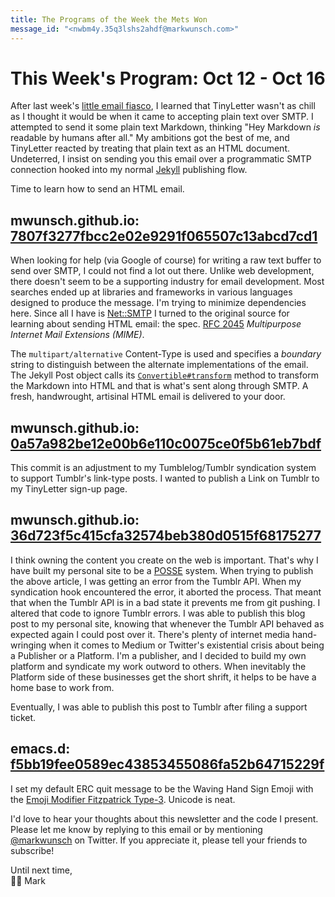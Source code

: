 ```yaml
---
title: The Programs of the Week the Mets Won
message_id: "<nwbm4y.35q3lshs2ahdf@markwunsch.com>"
---
```


This Week's Program: Oct 12 - Oct 16
====================================

After last week's [little email fiasco][last-week], I learned that
TinyLetter wasn't as chill as I thought it would be when it came to
accepting plain text over SMTP. I attempted to send it some plain
text Markdown, thinking "Hey Markdown *is* readable by humans
after all." My ambitions got the best of me, and TinyLetter reacted by
treating that plain text as an HTML document. Undeterred, I insist on
sending you this email over a programmatic SMTP connection hooked into
my normal [Jekyll][jekyll] publishing flow.

Time to learn how to send an HTML email.

## mwunsch.github.io: [7807f3277fbcc2e02e9291f065507c13abcd7cd1][tinyletter-html]

When looking for help (via Google of course) for writing a raw text
buffer to send over SMTP, I could not find a lot out
there. Unlike web development, there doesn't seem to be a supporting
industry for email development. Most searches ended up at libraries
and frameworks in various languages designed to produce the
message. I'm trying to minimize dependencies here. Since all I
have is
[Net::SMTP](http://ruby-doc.org/stdlib-2.2.3/libdoc/net/smtp/rdoc/Net/SMTP.html)
I turned to the original source for
learning about sending HTML email: the spec. [RFC 2045][rfc2045]
*Multipurpose Internet Mail Extensions (MIME)*.

The `multipart/alternative` Content-Type is used and specifies a
*boundary* string to distinguish between the alternate implementations
of the email. The Jekyll Post object calls its
[`Convertible#transform`][jekyll_transform] method to transform the
Markdown into HTML and that is what's sent along through SMTP. A
fresh, handwrought, artisinal HTML email is delivered to your door.

## mwunsch.github.io: [0a57a982be12e00b6e110c0075ce0f5b61eb7bdf][tumblr-link]

This commit is an adjustment to my Tumblelog/Tumblr syndication system
to support Tumblr's link-type posts. I wanted to publish a Link on
Tumblr to my TinyLetter sign-up page.

## mwunsch.github.io: [36d723f5c415cfa32574beb380d0515f68175277][ignore-tumblr-errors]

I think owning the content you create on the web is important. That's
why I have built my personal site to be a
[POSSE](https://indiewebcamp.com/POSSE) system. When trying to publish
the above article, I was getting an error from the Tumblr API. When
my syndication hook encountered the error, it aborted the
process. That meant that when the Tumblr API is in a bad state it
prevents me from git pushing. I altered that code to ignore Tumblr
errors. I was able to publish this blog post to my personal site,
knowing that whenever the Tumblr API behaved as expected again I could
post over it. There's plenty of internet media hand-wringing
when it comes to Medium or Twitter's existential crisis about being a Publisher
or a Platform. I'm a publisher, and I decided to build my own platform
and syndicate my work outword to others. When inevitably
the Platform side of these businesses get the short shrift, it helps
to be have a home base to work from.

Eventually, I was able to publish this post to Tumblr after filing a
support ticket.

## emacs.d: [f5bb19fee0589ec43853455086fa52b64715229f][erc-bye]

I set my default ERC quit message to be the Waving Hand Sign Emoji
with the
[Emoji Modifier Fitzpatrick Type-3](http://www.unicode.org/reports/tr51/#Diversity). Unicode
is neat.

I'd love to hear your thoughts about this newsletter and the code I
present. Please let me know by replying to this email or by mentioning
[@markwunsch](https://twitter.com/markwunsch) on Twitter. If you
appreciate it, please tell your friends to subscribe!

Until next time,<br />👋🏼 Mark

[last-week]: http://tinyletter.com/wunsch/letters/the-sophomore-slump-week-following-up

[jekyll]: http://jekyllrb.com/

[tinyletter-html]: https://github.com/mwunsch/mwunsch.github.io/commit/7807f3277fbcc2e02e9291f065507c13abcd7cd1

[rfc2045]: https://tools.ietf.org/html/rfc2045

[jekyll_transform]: https://github.com/jekyll/jekyll/blob/v2.4.0/lib/jekyll/convertible.rb#L61-L74

[tumblr-link]: https://github.com/mwunsch/mwunsch.github.io/commit/0a57a982be12e00b6e110c0075ce0f5b61eb7bdf

[ignore-tumblr-errors]: https://github.com/mwunsch/mwunsch.github.io/commit/36d723f5c415cfa32574beb380d0515f68175277

[erc-bye]: https://github.com/mwunsch/emacs.d/commit/f5bb19fee0589ec43853455086fa52b64715229f
